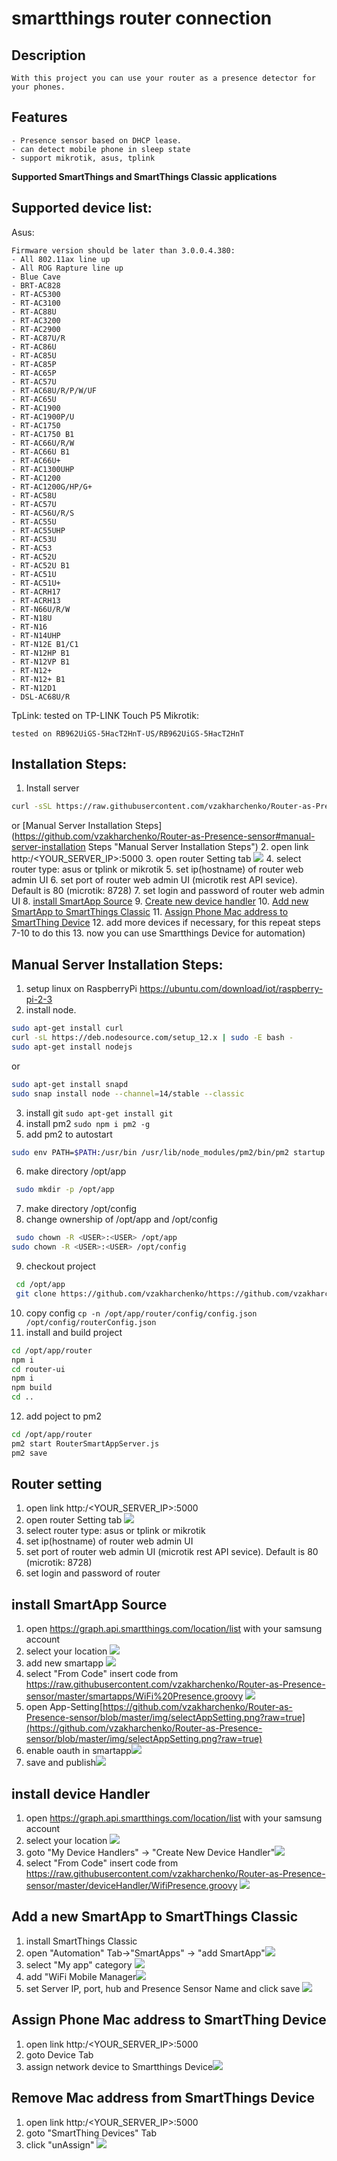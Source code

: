 # smartthings router connection
## Description
    With this project you can use your router as a presence detector for your phones.
## Features
    - Presence sensor based on DHCP lease.
    - can detect mobile phone in sleep state
    - support mikrotik, asus, tplink
  **Supported  SmartThings and SmartThings Classic applications**
## Supported device list:
Asus:

    Firmware version should be later than 3.0.0.4.380:
    - All 802.11ax line up
    - All ROG Rapture line up
    - Blue Cave
    - BRT-AC828
    - RT-AC5300
    - RT-AC3100
    - RT-AC88U
    - RT-AC3200
    - RT-AC2900
    - RT-AC87U/R
    - RT-AC86U
    - RT-AC85U
    - RT-AC85P
    - RT-AC65P
    - RT-AC57U
    - RT-AC68U/R/P/W/UF
    - RT-AC65U
    - RT-AC1900
    - RT-AC1900P/U
    - RT-AC1750
    - RT-AC1750 B1
    - RT-AC66U/R/W
    - RT-AC66U B1
    - RT-AC66U+
    - RT-AC1300UHP
    - RT-AC1200
    - RT-AC1200G/HP/G+
    - RT-AC58U
    - RT-AC57U
    - RT-AC56U/R/S
    - RT-AC55U
    - RT-AC55UHP
    - RT-AC53U
    - RT-AC53
    - RT-AC52U
    - RT-AC52U B1
    - RT-AC51U
    - RT-AC51U+
    - RT-ACRH17
    - RT-ACRH13
    - RT-N66U/R/W
    - RT-N18U
    - RT-N16
    - RT-N14UHP
    - RT-N12E B1/C1
    - RT-N12HP B1
    - RT-N12VP B1
    - RT-N12+
    - RT-N12+ B1
    - RT-N12D1
    - DSL-AC68U/R
TpLink:
    tested on TP-LINK Touch P5
Mikrotik:

    tested on RB962UiGS-5HacT2HnT-US/RB962UiGS-5HacT2HnT

## Installation Steps:
1. Install server
```bash
curl -sSL https://raw.githubusercontent.com/vzakharchenko/Router-as-Presence-sensor/master/install.sh | bash
```
or
[Manual Server Installation Steps](https://github.com/vzakharchenko/Router-as-Presence-sensor#manual-server-installation Steps "Manual Server Installation Steps")
2. open link http:/<YOUR_SERVER_IP>:5000
3. open router Setting tab  ![](https://github.com/vzakharchenko/Router-as-Presence-sensor/blob/master/img/routerSetting.png?raw=true)
4. select router type: asus or tplink or mikrotik
5. set ip(hostname) of router  web admin UI 
6. set port of router  web admin UI (microtik rest API sevice). Default is 80 (microtik: 8728)
7. set login and password of router  web admin UI
8. [install SmartApp Source](https://github.com/vzakharchenko/Router-as-Presence-sensor#install-smartapp-source "install SmartApp Source")
9. [Create new device handler](https://github.com/vzakharchenko/Router-as-Presence-sensor#install-device-handler "install device Handler")
10. [Add new SmartApp to SmartThings Classic](https://github.com/vzakharchenko/Router-as-Presence-sensor#add-a-new-smartapp-to-smartthings-classic "Add a new SmartApp to SmartThings Classic")
11.  [Assign Phone Mac address to  SmartThing Device](https://github.com/vzakharchenko/Router-as-Presence-sensor#assign-phone-mac-address-to--smartthing-device "Assign Phone Mac address to  SmartThing Device")
12. add more devices if necessary, for this repeat steps 7-10 to do this
13. now you can use Smartthings Device for automation)


## Manual Server Installation Steps:
1. setup linux on RaspberryPi https://ubuntu.com/download/iot/raspberry-pi-2-3
2. install node.
```bash
sudo apt-get install curl
curl -sL https://deb.nodesource.com/setup_12.x | sudo -E bash -
sudo apt-get install nodejs
```
or
```bash
sudo apt-get install snapd
sudo snap install node --channel=14/stable --classic
```
3. install git
`sudo apt-get install git`
4. install pm2
`sudo npm i pm2 -g`
5. add pm2 to autostart
```bash
sudo env PATH=$PATH:/usr/bin /usr/lib/node_modules/pm2/bin/pm2 startup systemd -u ${currentUser} --hp ${HOME}
```
6. make directory /opt/app
```bash
 sudo mkdir -p /opt/app
```
7. make directory /opt/config
8. change ownership of /opt/app and /opt/config
```bash
 sudo chown -R <USER>:<USER> /opt/app
sudo chown -R <USER>:<USER> /opt/config
```
9. checkout project
```bash
 cd /opt/app
 git clone https://github.com/vzakharchenko/https://github.com/vzakharchenko/Router-as-Presence-sensor router
```
10.  copy config `cp -n /opt/app/router/config/config.json /opt/config/routerConfig.json`
11.  install and build project
```bash
cd /opt/app/router
npm i
cd router-ui
npm i
npm build
cd ..
```
12. add poject to pm2
```bash
cd /opt/app/router
pm2 start RouterSmartAppServer.js
pm2 save
```
 
## Router setting
1. open link http:/<YOUR_SERVER_IP>:5000
2. open router Setting tab ![](https://github.com/vzakharchenko/Router-as-Presence-sensor/blob/master/img/routerSetting.png?raw=true)
3. select router type: asus or tplink or mikrotik
4. set ip(hostname) of router  web admin UI
5. set port of router  web admin UI (microtik rest API sevice). Default is 80 (microtik: 8728)
6. set login and password of router

## install SmartApp Source
1. open https://graph.api.smartthings.com/location/list with your samsung account
2. select your location ![](https://github.com/vzakharchenko/Router-as-Presence-sensor/blob/master/img/Location.png?raw=true)
3. add new smartapp ![](https://github.com/vzakharchenko/Router-as-Presence-sensor/blob/master/img/addNewSmartApp.png?raw=true)
4. select "From Code" insert code from https://raw.githubusercontent.com/vzakharchenko/Router-as-Presence-sensor/master/smartapps/WiFi%20Presence.groovy ![](https://github.com/vzakharchenko/Router-as-Presence-sensor/blob/master/img/createNewSmartApp.png?raw=true)
5. open App-Setting[https://github.com/vzakharchenko/Router-as-Presence-sensor/blob/master/img/selectAppSetting.png?raw=true](https://github.com/vzakharchenko/Router-as-Presence-sensor/blob/master/img/selectAppSetting.png?raw=true)
6. enable oauth in smartapp![](https://github.com/vzakharchenko/Router-as-Presence-sensor/blob/master/img/enableOAuth.png?raw=true)
7.  save and publish![](https://github.com/vzakharchenko/Router-as-Presence-sensor/blob/master/img/saveAndPublish.png?raw=true)

## install device Handler
1. open https://graph.api.smartthings.com/location/list with your samsung account
2. select your location ![](https://github.com/vzakharchenko/Router-as-Presence-sensor/blob/master/img/Location.png?raw=true)
3. goto "My Device Handlers" -> "Create New Device Handler"![](https://github.com/vzakharchenko/Router-as-Presence-sensor/blob/master/img/newDeviceHandler.png?raw=true)
4. select "From Code" insert code from https://raw.githubusercontent.com/vzakharchenko/Router-as-Presence-sensor/master/deviceHandler/WifiPresence.groovy ![](https://github.com/vzakharchenko/Router-as-Presence-sensor/blob/master/img/newDeviceHandler2.png?raw=true)

## Add a new SmartApp to SmartThings Classic
1. install SmartThings Classic
2. open "Automation" Tab->"SmartApps" -> "add SmartApp"![](https://github.com/vzakharchenko/Router-as-Presence-sensor/blob/master/img/addSmartApp.png?raw=true)
3. select "My app" category ![](https://github.com/vzakharchenko/Router-as-Presence-sensor/blob/master/img/MyApps.png?raw=true)
4. add "WiFi Mobile Manager![](https://github.com/vzakharchenko/Router-as-Presence-sensor/blob/master/img/addWifiMobilePresence.png?raw=true)
5. set Server IP, port, hub and Presence Sensor Name and click save ![](https://github.com/vzakharchenko/Router-as-Presence-sensor/blob/master/img/settingSmartApp.png?raw=true)

## Assign Phone Mac address to  SmartThing Device
1. open link http:/<YOUR_SERVER_IP>:5000
2. goto Device Tab
3. assign network device to Smartthings Device![](https://github.com/vzakharchenko/Router-as-Presence-sensor/blob/master/img/assignMac.png?raw=true)

## Remove Mac address from  SmartThings Device
1. open link http:/<YOUR_SERVER_IP>:5000
2. goto "SmartThing Devices" Tab
3. click "unAssign" ![](https://github.com/vzakharchenko/Router-as-Presence-sensor/blob/master/img/unAssign.png?raw=true)  
